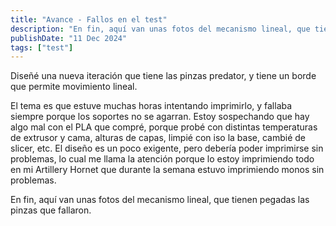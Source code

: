 ```yaml
---
title: "Avance - Fallos en el test"
description: "En fin, aquí van unas fotos del mecanismo lineal, que tienen pegadas las pinzas que fallaron"
publishDate: "11 Dec 2024"
tags: ["test"]
---
```


Diseñé una nueva iteración que tiene las pinzas predator, y tiene un borde que permite movimiento lineal.

El tema es que estuve muchas horas intentando imprimirlo, y fallaba siempre porque los soportes no se agarran.
Estoy sospechando que hay algo mal con el PLA que compré, porque probé con distintas temperaturas de extrusor y cama, alturas de capas, limpié con iso la base, cambié de slicer, etc.
El diseño es un poco exigente, pero debería poder imprimirse sin problemas, lo cual me llama la atención porque lo estoy imprimiendo todo en mi Artillery Hornet que durante la semana estuvo imprimiendo monos sin problemas.

En fin, aquí van unas fotos del mecanismo lineal, que tienen pegadas las pinzas que fallaron.